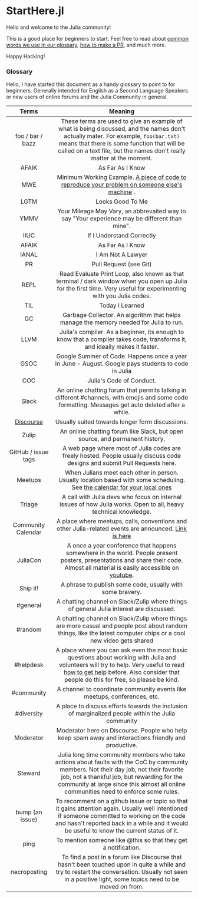 # StartHere.jl

Hello and welcome to the Julia community!

This is a good place for beginners to start. Feel free to read about [common words we use in our glossary](), [how to make a PR](), and much more. 

Happy Hacking!

### Glossary

Hello, I have started this document as a handy glossary to point to for beginners. Generally intended for English as a Second Language Speakers or new users of online forums and the Julia Community in general.


|        Terms        |    Meaning   |
|:-------------------:|:------------------------------------------------------:|
| foo / bar / bazz    | These terms are used to give an example of what is being discussed, and the names don't actually mater. For example, `foo(bar.txt)` means that there is some function that will be called on a text file, but the names don't really matter at the moment. |
| AFAIK               |  As Far As I Know |
| MWE                 | Minimum Working Example. [A piece of code to reproduce your problem on someone else's machine](https://discourse.julialang.org/t/psa-make-it-easier-to-help-you/) .|
| LGTM                | Looks Good To Me |
| YMMV                | Your Mileage May Vary, an abbrevaited way to say "Your experience may be different than mine". |
| IIUC                | If I Understand Correctly |
| AFAIK               | As Far As I Know |
| IANAL               | I Am Not A Lawyer  |
| PR                  | Pull Request (see Git) |
| REPL | Read Evaluate Print Loop, also known as that terminal / dark window when you open up Julia for the first time. Very useful for experimenting with you Julia codes. |
| TIL                 | Today I Learned |
| GC                  | Garbage Collector. An algorithm that helps manage the memory needed for Julia to run. |
| LLVM                | Julia's compiler. As a beginner, its enough to know that a compiler takes code, transforms it, and ideally makes it faster. |
| GSOC                | Google Summer of Code. Happens once a year in June - August. Google pays students to code in Julia |
| COC                 | Julia's Code of Conduct. |
| Slack               | An online chatting forum that permits talking in different #channels, with emojis and some code formatting. Messages get auto deleted after a while. |
| [Discourse](https;//discourse.julialang.org)           | Usually suited towards longer form discussions. |
| Zulip               | An online chatting forum like Slack, but open source, and permanent history. |
| GitHub / issue tags | A web page where most of Julia codes are freely hosted. People usually discuss code designs and submit Pull Requests here. |
| Meetups             | When Julians meet each other in person. Usually location based with some scheduling. See [the calendar for your local ones]() |
| Triage              | A call with Julia devs who focus on internal issues of how Julia works. Open to all, heavy technical knowledge. |
| Community Calendar     |         A place where meetups, calls, conventions and other Julia-related events are announced. [Link is here](https://julialang.org/community/#events) |
| JuliaCon            | A once a year conference that happens somewhere in the world. People present posters, presentations and share their code. Almost all material is easily accessible on [youtube](https://www.youtube.com/watch?v=rAxzR7lMGDM&t=3s). |
| Ship it!            |           A phrase to publish some code, usually with some bravery. |
| #general            |             A chatting channel on Slack/Zulip where things of general Julia interest are discussed.|
| #random             |         A chatting channel on Slack/Zulip where things are more casual and people post about random things, like the latest computer chips or a cool new video gets shared |
| #helpdesk           | A place where you can ask even the most basic questions about working with Julia and volunteers will try to help. Very useful to read [how to get help](https://discourse.julialang.org/t/psa-make-it-easier-to-help-you/) before. Also consider that people do this for free, so please be kind. |
| #community          |              A channel to coordinate community events like meetups, conferences, etc. |
| #diversity          |                  A place to discuss efforts towards the inclusion of marginalized people within the Julia community |
| Moderator           |                          Moderator here on Discourse. People who help keep spam away and interactions friendly and productive. |
| Steward             |                 Julia long time community members who take actions about faults with the CoC by community members. Not their day job, not their favorite job, not a thankful job, but rewarding for the community at large since this almost all online communities need to enforce some rules. |
| bump (an issue)                |              To recomment on a github issue or topic so that it gains attention again. Usually well intentioned if someone committed to working on the code and hasn't reported back in a while and it would be useful to know the current status of it. |
| ping                |                      To mention someone like @this so that they get a notification. |
| necroposting        |          To find a post in a forum like Discourse that hasn't been touched upon in quite a while and try to restart the conversation. Usually not seen in a positive light, some topics need to be moved on from. |

